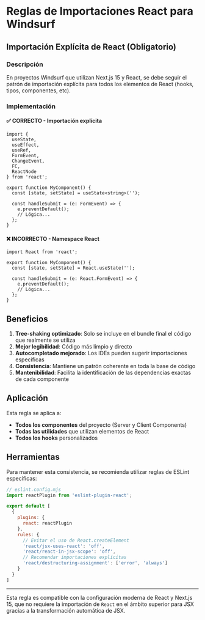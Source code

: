 # Reglas de Importaciones React para Windsurf

## Importación Explícita de React (Obligatorio)

### Descripción
En proyectos Windsurf que utilizan Next.js 15 y React, se debe seguir el patrón de importación explícita para todos los elementos de React (hooks, tipos, componentes, etc).

### Implementación

#### ✅ CORRECTO - Importación explícita
```tsx
import { 
  useState, 
  useEffect, 
  useRef,
  FormEvent,
  ChangeEvent,
  FC,
  ReactNode 
} from 'react';

export function MyComponent() {
  const [state, setState] = useState<string>('');
  
  const handleSubmit = (e: FormEvent) => {
    e.preventDefault();
    // Lógica...
  };
}
```

#### ❌ INCORRECTO - Namespace React
```tsx
import React from 'react';

export function MyComponent() {
  const [state, setState] = React.useState('');
  
  const handleSubmit = (e: React.FormEvent) => {
    e.preventDefault();
    // Lógica...
  };
}
```

## Beneficios

1. **Tree-shaking optimizado**: Solo se incluye en el bundle final el código que realmente se utiliza
2. **Mejor legibilidad**: Código más limpio y directo
3. **Autocompletado mejorado**: Los IDEs pueden sugerir importaciones específicas
4. **Consistencia**: Mantiene un patrón coherente en toda la base de código
5. **Mantenibilidad**: Facilita la identificación de las dependencias exactas de cada componente

## Aplicación

Esta regla se aplica a:

- **Todos los componentes** del proyecto (Server y Client Components)
- **Todas las utilidades** que utilizan elementos de React
- **Todos los hooks** personalizados

## Herramientas

Para mantener esta consistencia, se recomienda utilizar reglas de ESLint específicas:

```js
// eslint.config.mjs
import reactPlugin from 'eslint-plugin-react';

export default [
  {
    plugins: {
      react: reactPlugin
    },
    rules: {
      // Evitar el uso de React.createElement
      'react/jsx-uses-react': 'off',
      'react/react-in-jsx-scope': 'off',
      // Recomendar importaciones explícitas
      'react/destructuring-assignment': ['error', 'always']
    }
  }
]
```

---

Esta regla es compatible con la configuración moderna de React y Next.js 15, que no requiere la importación de `React` en el ámbito superior para JSX gracias a la transformación automática de JSX.